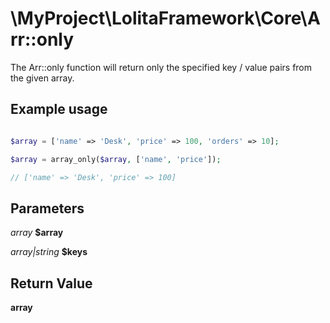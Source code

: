 \MyProject\LolitaFramework\Core\Arr::only
===

The Arr::only function will return only the specified key / value pairs from the given array.

Example usage
---
```php

$array = ['name' => 'Desk', 'price' => 100, 'orders' => 10];

$array = array_only($array, ['name', 'price']);

// ['name' => 'Desk', 'price' => 100]

```

Parameters
---

_array_  __$array__

_array|string_  __$keys__

Return Value
---
__array__
